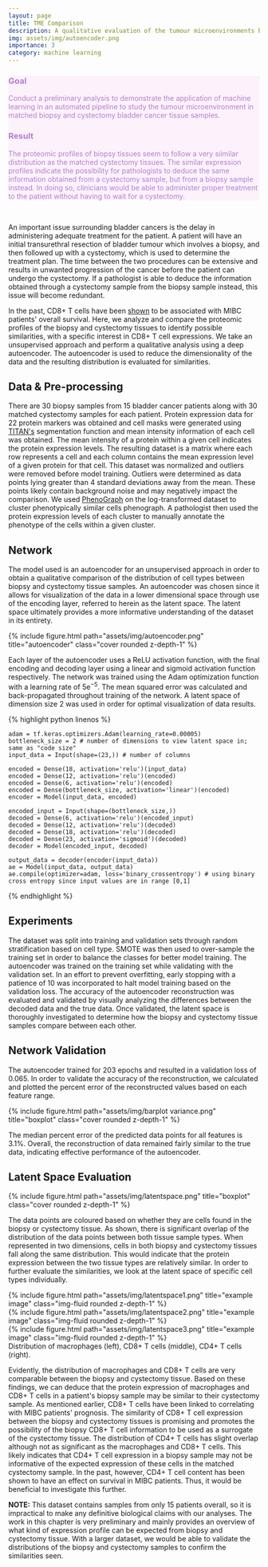 ```yaml
---
layout: page
title: TME Comparison
description: A qualitative evaluation of the tumour microenvironments between biopsy and cystectomy bladder cancer samples.
img: assets/img/autoencoder.png
importance: 3
category: machine learning
---
```


<div class="row justify-content-sm-center" style="background-color: #fbf2fb">
    <div class="col-sm-4 mt-3">
        <h3 style="color: #b87bd0">Goal</h3>
            <p style="color: #b87bd0">Conduct a preliminary analysis to demonstrate the application of machine learning in an automated pipeline to study the tumour microenvironment in matched biopsy and cystectomy bladder cancer tissue samples.</p>
    </div>
    <div class="col-sm-8 mt-3">
        <h3 style="color: #b87bd0">Result</h3>
            <p style="color: #b87bd0">The proteomic profiles of biopsy tissues seem to follow a very siimilar distribution as the matched cystectomy tissues. The similar expression profiles indicate the possibility for pathologists to deduce the same information obtained from a cystectomy sample, but from a biopsy sample instead. In doing so, clinicians would be able to administer proper treatment to the patient without having to wait for a cystectomy.</p>
    </div>
</div>

<br>

An important issue surrounding bladder cancers is the delay in administering adequate treatment for the patient. A patient will have an initial transurethral resection of bladder tumour which involves a biopsy, and then followed up with a cystectomy, which is used to determine the treatment plan. The time between the two procedures can be extensive and results in unwanted progression of the cancer before the patient can undergo the cystectomy. If a pathologist is able to deduce the information obtained through a cystectomy sample from the biopsy sample instead, this issue will become redundant.

In the past, CD8+ T cells have been [shown](https://journals.plos.org/plosone/article?id=10.1371/journal.pone.0205746) to be associated with MIBC patients' overall survival. Here, we analyze and compare the proteomic profiles of the biopsy and cystectomy tissues to identify possible similarities, with a specific interest in CD8+ T cell expressions. We take an unsupervised approach and perform a qualitative analysis using a deep autoencoder. The autoencoder is used to reduce the dimensionality of the data and the resulting distribution is evaluated for similarities. 

<!-- The density of CD8+ T cells in tissue is typically used to determine an Immunoscore in colon and lung cancer, which is a measure for representing prognosis. This measure was shown to have the potential to be extended to MIBC and CD8+ T cells can indicate a patient's prognosis. -->

<h2>Data & Pre-processing</h2>

There are 30 biopsy samples from 15 bladder cancer patients along with 30 matched cystectomy samples for each patient. Protein expression data for 22 protein markers was obtained and cell masks were generated using [TITAN's](https://sindhurathiru.github.io/projects/2_project/) segmentation function and mean intensity information of each cell was obtained. The mean intensity of a protein within a given cell indicates the protein expression levels. The resulting dataset is a matrix where each row represents a cell and each column contains the mean expression level of a given protein for that cell. This dataset was normalized and outliers were removed before model training. Outliers were determined as data points lying greater than 4 standard deviations away from the mean. These points likely contain background noise and may negatively impact the comparison. We used [PhenoGraph](https://www.sciencedirect.com/science/article/pii/S0092867415006376) on the log-transformed dataset to cluster phenotypically similar cells phenograph. A pathologist then used the protein expression levels of each cluster to manually annotate the phenotype of the cells within a given cluster.


<h2>Network</h2>

The model used is an autoencoder for an unsupervised approach in order to obtain a qualitative comparison of the distribution of cell types between biopsy and cystectomy tissue samples. An autoencoder was chosen since it allows for visualization of the data in a lower dimensional space through use of the encoding layer, referred to herein as the latent space. The latent space ultimately provides a more informative understanding of the dataset in its entirety.

<div class="row">
    <div class="col-sm mt-3 mt-md-0">
        {% include figure.html path="assets/img/autoencoder.png" title="autoencoder" class="cover rounded z-depth-1" %}
    </div>
</div>

Each layer of the autoencoder uses a ReLU activation function, with the final encoding and decoding layer using a linear and sigmoid activation function respectively. The network was trained using the Adam optimization function with a learning rate of 5e$^{-5}$. The mean squared error was calculated and back-propagated throughout training of the network. A latent space of dimension size 2 was used in order for optimal visualization of data results.

{% highlight python linenos %}

    adam = tf.keras.optimizers.Adam(learning_rate=0.00005)
    bottleneck_size = 2 # number of dimensions to view latent space in; same as "code size"
    input_data = Input(shape=(23,)) # number of columns

    encoded = Dense(18, activation='relu')(input_data)
    encoded = Dense(12, activation='relu')(encoded)
    encoded = Dense(6, activation='relu')(encoded)
    encoded = Dense(bottleneck_size, activation='linear')(encoded)
    encoder = Model(input_data, encoded)

    encoded_input = Input(shape=(bottleneck_size,))
    decoded = Dense(6, activation='relu')(encoded_input)
    decoded = Dense(12, activation='relu')(decoded)
    decoded = Dense(18, activation='relu')(decoded)
    decoded = Dense(23, activation='sigmoid')(decoded)
    decoder = Model(encoded_input, decoded)

    output_data = decoder(encoder(input_data))
    ae = Model(input_data, output_data)
    ae.compile(optimizer=adam, loss='binary_crossentropy') # using binary cross entropy since input values are in range [0,1]


{% endhighlight %}

<h2>Experiments</h2>

The dataset was split into training and validation sets through random stratification based on cell type. SMOTE was then used to over-sample the training set in order to balance the classes for better model training. The autoencoder was trained on the training set while validating with the validation set. In an effort to prevent overfitting, early stopping with a patience of 10 was incorporated to halt model training based on the validation loss. The accuracy of the autoencoder reconstruction was evaluated and validated by visually analyzing the differences between the decoded data and the true data. Once validated, the latent space is thoroughly investigated to determine how the biopsy and cystectomy tissue samples compare between each other.

<h2>Network Validation</h2>

The autoencoder trained for 203 epochs and resulted in a validation loss of 0.065. In order to validate the accuracy of the reconstruction, we calculated and plotted the percent error of the reconstructed values based on each feature range. 

<div class="row">
    <div class="col-sm mt-3 mt-md-0">
        {% include figure.html path="assets/img/barplot variance.png" title="boxplot" class="cover rounded z-depth-1" %}
    </div>
</div>

The median percent error of the predicted data points for all features is 3.1\%. Overall, the reconstruction of data remained fairly similar to the true data, indicating effective performance of the autoencoder.

<h2>Latent Space Evaluation</h2>

<div class="row">
    <div class="col-sm mt-3 mt-md-0">
        {% include figure.html path="assets/img/latentspace.png" title="boxplot" class="cover rounded z-depth-1" %}
    </div>
</div>

The data points are coloured based on whether they are cells found in the biopsy or cystectomy tissue. As shown, there is significant overlap of the distribution of the data points between both tissue sample types. When represented in two dimensions, cells in both biopsy and cystectomy tissues fall along the same distribution. This would indicate that the protein expression between the two tissue types are relatively similar. In order to further evaluate the similarities, we look at the latent space of specific cell types individually. 

<div class="row">
    <div class="col-sm mt-3 mt-md-0">
        {% include figure.html path="assets/img/latentspace1.png" title="example image" class="img-fluid rounded z-depth-1" %}
    </div>
    <div class="col-sm mt-3 mt-md-0">
        {% include figure.html path="assets/img/latentspace2.png" title="example image" class="img-fluid rounded z-depth-1" %}
    </div>
    <div class="col-sm mt-3 mt-md-0">
        {% include figure.html path="assets/img/latentspace3.png" title="example image" class="img-fluid rounded z-depth-1" %}
    </div>
</div>
<div class="caption">
    Distribution of macrophages (left), CD8+ T cells (middle), CD4+ T cells (right).
</div>

Evidently, the distribution of macrophages and CD8+ T cells are very comparable between the biopsy and cystectomy tissue. Based on these findings, we can deduce that the protein expression of macrophages and CD8+ T cells in a patient's biopsy sample may be similar to their cystectomy sample. As mentioned earlier, CD8+ T cells have been linked to correlating with MIBC patients' prognosis. The similarity of CD8+ T cell expression between the biopsy and cystectomy tissues is promising and promotes the possibility of the biopsy CD8+ T cell information to be used as a surrogate of the cystectomy tissue. The distribution of CD4+ T cells has slight overlap although not as significant as the macrophages and CD8+ T cells. This likely indicates that CD4+ T cell expression in a biopsy sample may not be informative of the expected expression of these cells in the matched cystectomy sample. In the past, however, CD4+ T cell content has been shown to have an effect on survival in MIBC patients. Thus, it would be beneficial to investigate this further.

<b>NOTE:</b> This dataset contains samples from only 15 patients overall, so it is impractical to make any definitive biological claims with our analyses. The work in this chapter is very preliminary and mainly provides an overview of what kind of expression profile can be expected from biopsy and cystectomy tissue. With a larger dataset, we would be able to validate the distributions of the biopsy and cystectomy samples to confirm the similarities seen.
